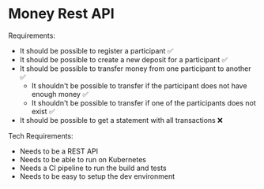 # Money Rest API

Requirements:

- It should be possible to register a participant ✅
- It should be possible to create a new deposit for a participant ✅
- It should be possible to transfer money from one participant to another ✅
  - It shouldn't be possible to transfer if the participant does not have enough money ✅
  - It shouldn't be possible to transfer if one of the participants does not exist ✅
- It should be possible to get a statement with all transactions ❌

Tech Requirements:

- Needs to be a REST API 
- Needs to be able to run on Kubernetes
- Needs a CI pipeline to run the build and tests
- Needs to be easy to setup the dev environment
